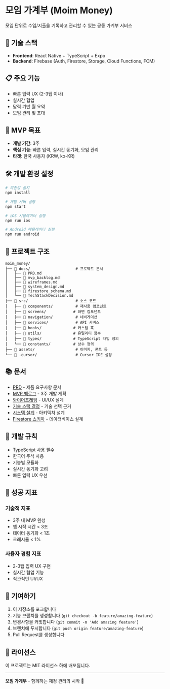 # 모임 가계부 (Moim Money)

모임 단위로 수입/지출을 기록하고 관리할 수 있는 공동 가계부 서비스

## 🚀 기술 스택

- **Frontend**: React Native + TypeScript + Expo
- **Backend**: Firebase (Auth, Firestore, Storage, Cloud Functions, FCM)

## 📋 주요 기능

- 빠른 입력 UX (2-3탭 이내)
- 실시간 협업
- 달력 기반 월 요약
- 모임 관리 및 초대

## 🎯 MVP 목표

- **개발 기간**: 3주
- **핵심 기능**: 빠른 입력, 실시간 동기화, 모임 관리
- **타겟**: 한국 사용자 (KRW, ko-KR)

## 🛠️ 개발 환경 설정

```bash
# 의존성 설치
npm install

# 개발 서버 실행
npm start

# iOS 시뮬레이터 실행
npm run ios

# Android 에뮬레이터 실행
npm run android
```

## 📁 프로젝트 구조

```
moim_money/
├── 📁 docs/                    # 프로젝트 문서
│   ├── 📄 PRD.md
│   ├── 📄 mvp_backlog.md
│   ├── 📄 wireframes.md
│   ├── 📄 system_design.md
│   ├── 📄 firestore_schema.md
│   └── 📄 TechStackDecision.md
├── 📁 src/                     # 소스 코드
│   ├── 📁 components/          # 재사용 컴포넌트
│   ├── 📁 screens/            # 화면 컴포넌트
│   ├── 📁 navigation/          # 네비게이션
│   ├── 📁 services/            # API 서비스
│   ├── 📁 hooks/              # 커스텀 훅
│   ├── 📁 utils/              # 유틸리티 함수
│   ├── 📁 types/              # TypeScript 타입 정의
│   └── 📁 constants/          # 상수 정의
├── 📁 assets/                  # 이미지, 폰트 등
└── 📁 .cursor/                 # Cursor IDE 설정
```

## 📚 문서

- [PRD](./docs/PRD.md) - 제품 요구사항 문서
- [MVP 백로그](./docs/mvp_backlog.md) - 3주 개발 계획
- [와이어프레임](./docs/wireframes.md) - UI/UX 설계
- [기술 스택 결정](./docs/TechStackDecision.md) - 기술 선택 근거
- [시스템 설계](./docs/system_design.md) - 아키텍처 설계
- [Firestore 스키마](./docs/firestore_schema.md) - 데이터베이스 설계

## 📝 개발 규칙

- TypeScript 사용 필수
- 한국어 주석 사용
- 기능별 모듈화
- 실시간 동기화 고려
- 빠른 입력 UX 우선

## 🎯 성공 지표

### 기술적 지표
- 3주 내 MVP 완성
- 앱 시작 시간 < 3초
- 데이터 동기화 < 1초
- 크래시율 < 1%

### 사용자 경험 지표
- 2-3탭 입력 UX 구현
- 실시간 협업 기능
- 직관적인 UI/UX

## 🤝 기여하기

1. 이 저장소를 포크합니다
2. 기능 브랜치를 생성합니다 (`git checkout -b feature/amazing-feature`)
3. 변경사항을 커밋합니다 (`git commit -m 'Add amazing feature'`)
4. 브랜치에 푸시합니다 (`git push origin feature/amazing-feature`)
5. Pull Request를 생성합니다

## 📄 라이선스

이 프로젝트는 MIT 라이선스 하에 배포됩니다.

---

**모임 가계부** - 함께하는 재정 관리의 시작 🚀
